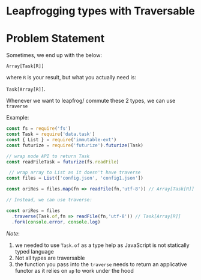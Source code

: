 # Leapfrogging types with Traversable

# Problem Statement

Sometimes, we end up with the below: 

`Array[Task[R]]`

where `R` is your result, but what you actually need is: 

`Task[Array[R]]`.


Whenever we want to leapfrog/ commute these 2 types, we can use `traverse`


Example:
```javascript
const fs = require('fs')
const Task = require('data.task')
const { List } = require('immutable-ext')
const futurize = require('futurize').futurize(Task)

// wrap node API to return Task
const readFileTask = futurize(fs.readFile)

 // wrap array to List as it doesn't have traverse
const files = List(['config.json', 'config1.json'])

const oriRes = files.map(fn => readFile(fn,'utf-8')) // Array[Task[R]]

// Instead, we can use traverse:

const oriRes = files
  .traverse(Task.of,fn => readFile(fn,'utf-8')) // Task[Array[R]]
  .fork(console.error, console.log)
```

*Note*:
1. we needed to use `Task.of` as a type help as JavaScript is not statically typed language
2. Not all types are traversable
3. the function you pass into the `traverse` needs to return an applicative functor as it relies on `ap` to work under the hood